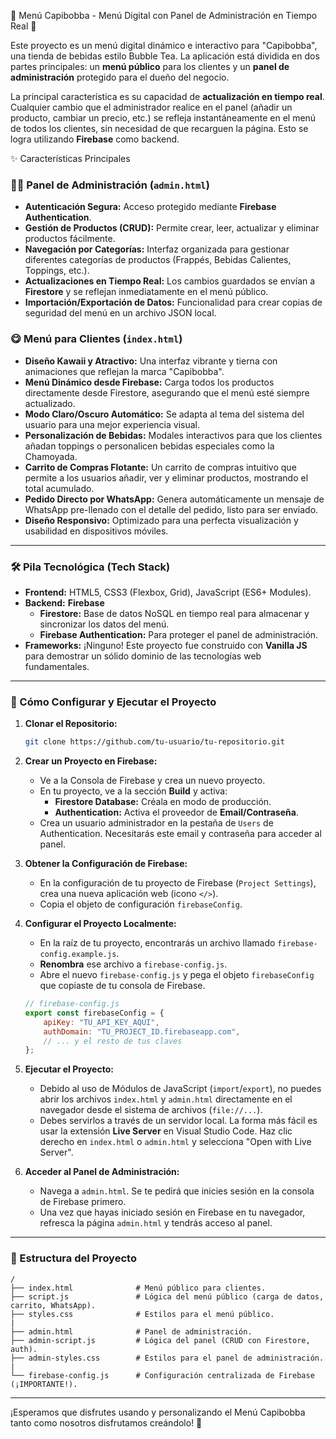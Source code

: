 💖 Menú Capibobba - Menú Digital con Panel de Administración en Tiempo Real 🧋

Este proyecto es un menú digital dinámico e interactivo para "Capibobba", una tienda de bebidas estilo Bubble Tea. La aplicación está dividida en dos partes principales: un **menú público** para los clientes y un **panel de administración** protegido para el dueño del negocio.

La principal característica es su capacidad de **actualización en tiempo real**. Cualquier cambio que el administrador realice en el panel (añadir un producto, cambiar un precio, etc.) se refleja instantáneamente en el menú de todos los clientes, sin necesidad de que recarguen la página. Esto se logra utilizando **Firebase** como backend.

✨ Características Principales

### 👩‍🍳 Panel de Administración (`admin.html`)
- **Autenticación Segura:** Acceso protegido mediante **Firebase Authentication**.
- **Gestión de Productos (CRUD):** Permite crear, leer, actualizar y eliminar productos fácilmente.
- **Navegación por Categorías:** Interfaz organizada para gestionar diferentes categorías de productos (Frappés, Bebidas Calientes, Toppings, etc.).
- **Actualizaciones en Tiempo Real:** Los cambios guardados se envían a **Firestore** y se reflejan inmediatamente en el menú público.
- **Importación/Exportación de Datos:** Funcionalidad para crear copias de seguridad del menú en un archivo JSON local.

### 😋 Menú para Clientes (`index.html`)
- **Diseño Kawaii y Atractivo:** Una interfaz vibrante y tierna con animaciones que reflejan la marca "Capibobba".
- **Menú Dinámico desde Firebase:** Carga todos los productos directamente desde Firestore, asegurando que el menú esté siempre actualizado.
- **Modo Claro/Oscuro Automático:** Se adapta al tema del sistema del usuario para una mejor experiencia visual.
- **Personalización de Bebidas:** Modales interactivos para que los clientes añadan toppings o personalicen bebidas especiales como la Chamoyada.
- **Carrito de Compras Flotante:** Un carrito de compras intuitivo que permite a los usuarios añadir, ver y eliminar productos, mostrando el total acumulado.
- **Pedido Directo por WhatsApp:** Genera automáticamente un mensaje de WhatsApp pre-llenado con el detalle del pedido, listo para ser enviado.
- **Diseño Responsivo:** Optimizado para una perfecta visualización y usabilidad en dispositivos móviles.

---

### 🛠️ Pila Tecnológica (Tech Stack)
- **Frontend:** HTML5, CSS3 (Flexbox, Grid), JavaScript (ES6+ Modules).
- **Backend:** **Firebase**
    - **Firestore:** Base de datos NoSQL en tiempo real para almacenar y sincronizar los datos del menú.
    - **Firebase Authentication:** Para proteger el panel de administración.
- **Frameworks:** ¡Ninguno! Este proyecto fue construido con **Vanilla JS** para demostrar un sólido dominio de las tecnologías web fundamentales.

---

### 🚀 Cómo Configurar y Ejecutar el Proyecto

1.  **Clonar el Repositorio:**
    ```bash
    git clone https://github.com/tu-usuario/tu-repositorio.git
    ```

2.  **Crear un Proyecto en Firebase:**
    - Ve a la Consola de Firebase y crea un nuevo proyecto.
    - En tu proyecto, ve a la sección **Build** y activa:
        - **Firestore Database:** Créala en modo de producción.
        - **Authentication:** Activa el proveedor de **Email/Contraseña**.
    - Crea un usuario administrador en la pestaña de `Users` de Authentication. Necesitarás este email y contraseña para acceder al panel.

3.  **Obtener la Configuración de Firebase:**
    - En la configuración de tu proyecto de Firebase (`Project Settings`), crea una nueva aplicación web (icono `</>`).
    - Copia el objeto de configuración `firebaseConfig`.

4.  **Configurar el Proyecto Localmente:**
    - En la raíz de tu proyecto, encontrarás un archivo llamado `firebase-config.example.js`.
    - **Renombra** ese archivo a `firebase-config.js`.
    - Abre el nuevo `firebase-config.js` y pega el objeto `firebaseConfig` que copiaste de tu consola de Firebase.
    ```javascript
    // firebase-config.js
    export const firebaseConfig = {
        apiKey: "TU_API_KEY_AQUI",
        authDomain: "TU_PROJECT_ID.firebaseapp.com",
        // ... y el resto de tus claves
    };
    ```

5.  **Ejecutar el Proyecto:**
    - Debido al uso de Módulos de JavaScript (`import`/`export`), no puedes abrir los archivos `index.html` y `admin.html` directamente en el navegador desde el sistema de archivos (`file://...`).
    - Debes servirlos a través de un servidor local. La forma más fácil es usar la extensión **Live Server** en Visual Studio Code. Haz clic derecho en `index.html` o `admin.html` y selecciona "Open with Live Server".

6.  **Acceder al Panel de Administración:**
    - Navega a `admin.html`. Se te pedirá que inicies sesión en la consola de Firebase primero.
    - Una vez que hayas iniciado sesión en Firebase en tu navegador, refresca la página `admin.html` y tendrás acceso al panel.

---

### 📂 Estructura del Proyecto

```
/
├── index.html              # Menú público para clientes.
├── script.js               # Lógica del menú público (carga de datos, carrito, WhatsApp).
├── styles.css              # Estilos para el menú público.
|
├── admin.html              # Panel de administración.
├── admin-script.js         # Lógica del panel (CRUD con Firestore, auth).
├── admin-styles.css        # Estilos para el panel de administración.
|
└── firebase-config.js      # Configuración centralizada de Firebase (¡IMPORTANTE!).
```

---
¡Esperamos que disfrutes usando y personalizando el Menú Capibobba tanto como nosotros disfrutamos creándolo! 💖
